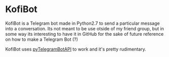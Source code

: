 # KofiBot
KofiBot is a Telegram bot made in Python2.7 to send a particular message into a conversation. Its not meant to be use otside of my friend group, but in some way its interesting to have it in GitHub for the sake of future reference on how to make a Telegram Bot (?)

KofiBot uses [pyTelegramBotAPI](https://github.com/eternnoir/pyTelegramBotAPI) to work and it's pretty rudimentary.
